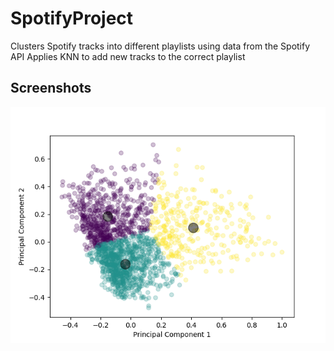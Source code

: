 # SpotifyProject
Clusters Spotify tracks into different playlists using data from the Spotify API
Applies KNN to add new tracks to the correct playlist 

## Screenshots
![Example](/media/pca.png)
